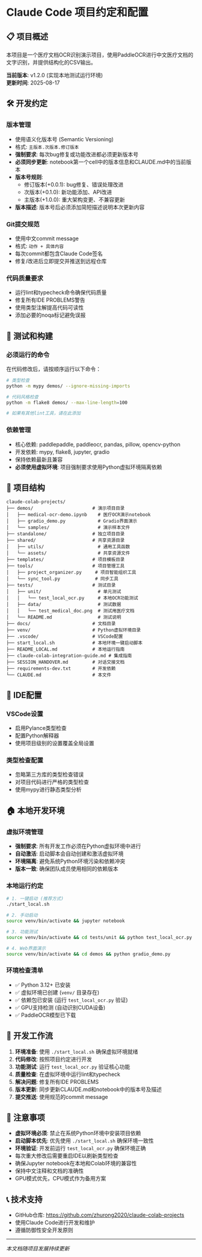 # Claude Code 项目约定和配置

## 📋 项目概述

本项目是一个医疗文档OCR识别演示项目，使用PaddleOCR进行中文医疗文档的文字识别，并提供结构化的CSV输出。

**当前版本**: v1.2.0 (实现本地测试运行环境)  
**更新时间**: 2025-08-17

## 🛠️ 开发约定

### 版本管理
- 使用语义化版本号 (Semantic Versioning)
- 格式: `主版本.次版本.修订版本`
- **强制要求**: 每次bug修复或功能改进都必须更新版本号
- **必须同步更新**: notebook第一个cell中的版本信息和CLAUDE.md中的当前版本
- **版本号规则**: 
  - 修订版本(+0.0.1): bug修复、错误处理改进
  - 次版本(+0.1.0): 新功能添加、API改进
  - 主版本(+1.0.0): 重大架构变更、不兼容更新
- **版本描述**: 版本号后必须添加简短描述说明本次更新内容

### Git提交规范
- 使用中文commit message
- 格式: `动作 + 具体内容`
- 每次commit都包含Claude Code签名
- 修复/改进后立即提交并推送到远程仓库

### 代码质量要求
- 运行lint和typecheck命令确保代码质量
- 修复所有IDE PROBLEMS警告
- 使用类型注解提高代码可读性
- 添加必要的noqa标记避免误报

## 🧪 测试和构建

### 必须运行的命令
在代码修改后，请按顺序运行以下命令：

```bash
# 类型检查
python -m mypy demos/ --ignore-missing-imports

# 代码风格检查
python -m flake8 demos/ --max-line-length=100

# 如果有其他lint工具，请在此添加
```

### 依赖管理
- 核心依赖: paddlepaddle, paddleocr, pandas, pillow, opencv-python
- 开发依赖: mypy, flake8, jupyter, gradio
- 保持依赖最新且兼容
- **必须使用虚拟环境**: 项目强制要求使用Python虚拟环境隔离依赖

## 📁 项目结构

```
claude-colab-projects/
├── demos/                      # 演示项目目录
│   ├── medical-ocr-demo.ipynb    # 医疗OCR演示notebook
│   ├── gradio_demo.py            # Gradio界面演示
│   └── samples/                  # 演示样本文件
├── standalone/                 # 独立项目目录
├── shared/                     # 共享资源目录
│   ├── utils/                    # 通用工具函数
│   └── assets/                   # 共享资源文件
├── templates/                  # 项目模板目录
├── tools/                      # 项目管理工具
│   ├── project_organizer.py     # 项目智能组织工具
│   └── sync_tool.py             # 同步工具
├── tests/                      # 测试目录
│   ├── unit/                     # 单元测试
│   │   └── test_local_ocr.py     # 本地OCR功能测试
│   ├── data/                     # 测试数据
│   │   └── test_medical_doc.png  # 测试用医疗文档
│   └── README.md                 # 测试说明
├── docs/                       # 文档目录
├── venv/                       # Python虚拟环境目录
├── .vscode/                    # VSCode配置
├── start_local.sh              # 本地环境一键启动脚本
├── README_LOCAL.md             # 本地运行指南
├── claude-colab-integration-guide.md # 集成指南
├── SESSION_HANDOVER.md         # 对话交接文档
├── requirements-dev.txt        # 开发依赖
└── CLAUDE.md                   # 本文件
```

## 🔧 IDE配置

### VSCode设置
- 启用Pylance类型检查
- 配置Python解释器
- 使用项目级别的设置覆盖全局设置

### 类型检查配置
- 忽略第三方库的类型检查错误
- 对项目代码进行严格的类型检查
- 使用mypy进行静态类型分析

## 🏠 本地开发环境

### 虚拟环境管理
- **强制要求**: 所有开发工作必须在Python虚拟环境中进行
- **自动激活**: 启动脚本会自动创建和激活虚拟环境
- **环境隔离**: 避免系统Python环境污染和依赖冲突
- **版本一致**: 确保团队成员使用相同的依赖版本

### 本地运行约定
```bash
# 1. 一键启动 (推荐方式)
./start_local.sh

# 2. 手动启动
source venv/bin/activate && jupyter notebook

# 3. 功能测试
source venv/bin/activate && cd tests/unit && python test_local_ocr.py

# 4. Web界面演示
source venv/bin/activate && cd demos && python gradio_demo.py
```

### 环境检查清单
- ✅ Python 3.12+ 已安装
- ✅ 虚拟环境已创建 (`venv/` 目录存在)
- ✅ 依赖包已安装 (运行 `test_local_ocr.py` 验证)
- ✅ GPU支持检测 (自动识别CUDA设备)
- ✅ PaddleOCR模型已下载

## 📝 开发工作流

1. **环境准备**: 使用 `./start_local.sh` 确保虚拟环境就绪
2. **代码修改**: 按照项目约定进行开发
3. **功能测试**: 运行 `test_local_ocr.py` 验证核心功能
4. **质量检查**: 在虚拟环境中运行lint和typecheck
5. **解决问题**: 修复所有IDE PROBLEMS
6. **版本更新**: 同步更新CLAUDE.md和notebook中的版本号及描述
7. **提交推送**: 使用规范的commit message

## 🚨 注意事项

- **虚拟环境必须**: 禁止在系统Python环境中安装项目依赖
- **启动脚本优先**: 优先使用 `./start_local.sh` 确保环境一致性
- **环境验证**: 开发前运行 `test_local_ocr.py` 确保环境正确
- 每次重大修改后需要重启IDE以刷新类型检查
- 确保Jupyter notebook在本地和Colab环境的兼容性
- 保持中文注释和文档的准确性
- GPU模式优先，CPU模式作为备用方案

## 📞 技术支持

- GitHub仓库: https://github.com/zhurong2020/claude-colab-projects
- 使用Claude Code进行开发和维护
- 遵循防御性安全开发原则

---
*本文档随项目发展持续更新*